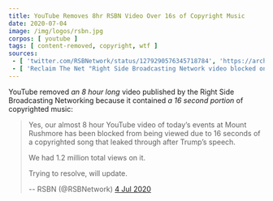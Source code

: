 ```yaml
---
title: YouTube Removes 8hr RSBN Video Over 16s of Copyright Music
date: 2020-07-04
image: /img/logos/rsbn.jpg
corpos: [ youtube ]
tags: [ content-removed, copyright, wtf ]
sources:
 - [ 'twitter.com/RSBNetwork/status/1279290576345718784', 'https://archive.is/bCsBe' ]
 - [ 'Reclaim The Net "Right Side Broadcasting Network video blocked on YouTube after 1M views over 16 seconds of music" by Didi Rankovic (4 Jul 2020)', 'https://reclaimthenet.org/rsbn-video-blocked-on-youtube-copyright/' ]
---
```


YouTube removed _an 8 hour long_ video published by the Right Side Broadcasting
Networking because it contained _a 16 second portion_ of copyrighted music:
> Yes, our almost 8 hour YouTube video of today’s events at Mount Rushmore has
> been blocked from being viewed due to 16 seconds of a copyrighted song that
> leaked through after Trump’s speech.
>
> We had 1.2 million total views on it.
>
> Trying to resolve, will update.
>
> -- RSBN (@RSBNetwork) [4 Jul 2020](https://archive.is/bCsBe)
